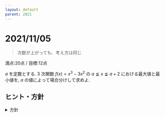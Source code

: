 ```yaml
---
layout: default
parent: 2021
---
```


# 2021/11/05

> 次数が上がっても、考え方は同じ

満点:20点 / 目標:12点

$a$ を定数とする. $3$ 次関数 $f(x)=x^3-3x^2$ の $a \leqq x \leqq a+2$ における最大値と最小値を, $a$ の値によって場合分けして求めよ.

## ヒント・方針

<details markdown="1">
<summary>方針</summary>

- **最大値・最小値がいつ切り替わるか**を意識する.
- 定義域全体が動く場合の関数の最大・最小
    - 2次関数: 黄チャートIA 基本例題63
    - 3次関数: 黄チャートIIB 重要例題191
        - なぜかLv5表記だが, 逆難易度詐欺なのであまり難しくない

<details markdown="1">
<summary>すごいヒント(ほぼ答え)</summary>

- $f(a)$ と $f(a+2)$ の大小関係に注目

<div class="geogebra">
<iframe scrolling="no" title="mathterro_20211105" src="https://www.geogebra.org/material/iframe/id/wptqtgx4/width/700/height/500/border/888888/sfsb/true/smb/false/stb/false/stbh/false/ai/false/asb/false/sri/false/rc/false/ld/false/sdz/false/ctl/false" width="700px" height="500px" style="border:0px;"> </iframe>
</div>

</details>

</details>